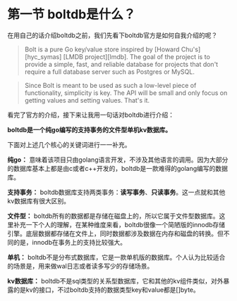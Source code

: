 # 第一节 boltdb是什么？


在用自己的话介绍boltdb之前，我们先看下boltdb官方是如何自我介绍的呢？

> Bolt is a pure Go key/value store inspired by [Howard Chu's][hyc_symas]
  [LMDB project][lmdb]. The goal of the project is to provide a simple,
  fast, and reliable database for projects that don't require a full database
  server such as Postgres or MySQL.

>  Since Bolt is meant to be used as such a low-level piece of functionality,
  simplicity is key. The API will be small and only focus on getting values
  and setting values. That's it.

看完了官方的介绍，接下来让我用一句话对boltdb进行介绍：

**boltdb是一个纯go编写的支持事务的文件型单机kv数据库。**

下面对上述几个核心的关键词进行一一补充。

**纯go：** 意味着该项目只由golang语言开发，不涉及其他语言的调用。因为大部分的数据库基本上都是由c或者c++开发的，boltdb是一款难得的golang编写的数据库。

**支持事务：** boltdb数据库支持两类事务：**读写事务**、**只读事务**。这一点就和其他kv数据库有很大区别。

**文件型：** boltdb所有的数据都是存储在磁盘上的，所以它属于文件型数据库。这里补充一下个人的理解，在某种维度来看，boltdb很像一个简陋版的innodb存储引擎。底层数据都存储在文件上，同时数据都涉及数据在内存和磁盘的转换。但不同的是，innodb在事务上的支持比较强大。

**单机：** boltdb不是分布式数据库，它是一款单机版的数据库。个人认为比较适合的场景是，用来做wal日志或者读多写少的存储场景。

**kv数据库：** boltdb不是sql类型的关系型数据库，它和其他的kv组件类似，对外暴露的是kv的接口，不过boltdb支持的数据类型key和value都是[]byte。

